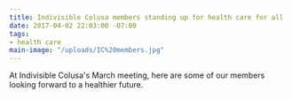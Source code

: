 ```yaml
---
title: Indivisible Colusa members standing up for health care for all
date: 2017-04-02 22:03:00 -07:00
tags:
- health care
main-image: "/uploads/IC%20members.jpg"
---
```


At Indivisible Colusa's March meeting, here are some of our  members looking forward to a healthier future. 